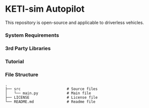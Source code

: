 # KETI-sim Autopilot

This repository is open-source and applicable to driverless vehicles.

### System Requirements

### 3rd Party Libraries

### Tutorial

### File Structure

    .
    ├── src                     # Source files
    │   └── main.py             # Main file
    ├── LICENSE                 # License file
    └── README.md               # Readme file
    